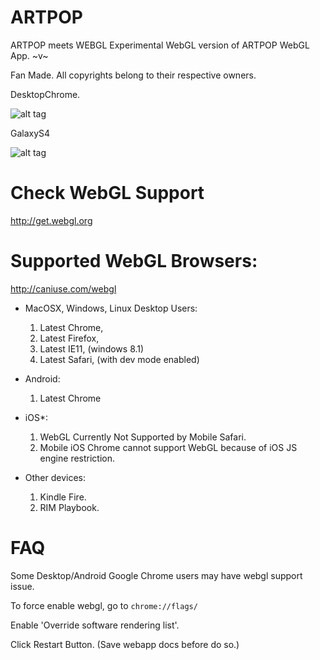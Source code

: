 ARTPOP
======
ARTPOP meets WEBGL
Experimental WebGL version of ARTPOP WebGL App. ~v~

Fan Made.
All copyrights belong to their respective owners.

DesktopChrome.

![alt tag](https://raw.githubusercontent.com/wonglok/ARTPOP/master/app/images/desktop.png)

GalaxyS4

![alt tag](https://raw.githubusercontent.com/wonglok/ARTPOP/master/app/images/supposeToSee2.jpg)

Check WebGL Support
=====
http://get.webgl.org


Supported WebGL Browsers:
======
http://caniuse.com/webgl

* MacOSX, Windows, Linux Desktop Users:
	1. Latest Chrome,
	2. Latest Firefox,
	3. Latest IE11, (windows 8.1)
	4. Latest Safari, (with dev mode enabled)

* Android:
	1. Latest Chrome

* iOS*:
	1. WebGL Currently Not Supported by Mobile Safari.
	2. Mobile iOS Chrome cannot support WebGL because of iOS JS engine restriction.

* Other devices:
	1. Kindle Fire.
	2. RIM Playbook.

FAQ
=====
Some Desktop/Android Google Chrome users may have webgl support issue.

To force enable webgl, go to ```chrome://flags/```

Enable 'Override software rendering list'.

Click Restart Button. (Save webapp docs before do so.)























